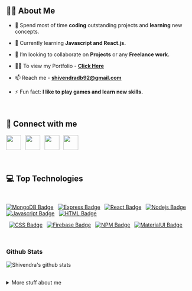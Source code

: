 <!-- <a href="#"><img width="100%" height="auto" src="https://i.imgur.com/iXuL1HG.png" height="175px"/></a>

<!-- Matrix animation same as of Himank -->
<!-- [![Matrix SVG](https://raw.githubusercontent.com/rodrigograca31/rodrigograca31/master/matrix.svg)] -->

<!-- <h1 align="center">Hi <img src="https://raw.githubusercontent.com/MartinHeinz/MartinHeinz/master/wave.gif" width="30px">, I'm Shivendra Singh</h1>
<h3 align="center">A passionate Full Stack Web Developer.</h3>

<br> -->

## 🙋‍♂️ About Me

- 🔭 Spend most of time **coding** outstanding projects and **learning** new concepts.

- 🌱 Currently learning **Javascript and React.js.**

- 👯 I’m looking to collaborate on **Projects** or any **Freelance work.**

- 👨‍💻 To view my Portfolio - **[Click Here](https://shivendra-singh-portfolio.netlify.app/)**

- 📫 Reach me - **shivendradb92@gmail.com**

- ⚡ Fun fact: **I like to play games and learn new skills.**

<br>

## 🔗 Connect with me

<p align="left">

<a href = "https://www.linkedin.com/in/shivendra-singh-58319148/"><img height="40px" src="https://img.icons8.com/fluent/48/000000/linkedin.png"/></a>
&nbsp;
<a href = "https://www.instagram.com/mr_worldwide_9/"><img height="40px" src="https://img.icons8.com/fluent/48/000000/instagram-new.png"/></a>
&nbsp;
<a href = "https://www.facebook.com/profile.php?id=100007579414103"><img height="40px" src="https://img.icons8.com/fluent/48/000000/facebook-new.png"/></a>
&nbsp;
<a href = "mailto:shivendradb92@gmail.com"><img height="40px" src="https://img.icons8.com/color/48/000000/gmail.png"/></a>

<br>

## 💻 Top Technologies

<br>

[![MongoDB Badge](https://img.shields.io/badge/MongoDB-%234ea94b.svg?style=for-the-badge&labelColor=black&logo=mongodb&logoColor=234ea94b)](#)
&nbsp;
[![Express Badge](https://img.shields.io/badge/express.js-%23404d59.svg?style=for-the-badge&labelColor=black&logo=express&logoColor=%2361DAFB)](#)
&nbsp;
[![React Badge](https://img.shields.io/badge/-React-61DBFB?style=for-the-badge&labelColor=black&logo=react&logoColor=61DBFB)](#)
&nbsp;
[![Nodejs Badge](https://img.shields.io/badge/-Nodejs-3C873A?style=for-the-badge&labelColor=black&logo=node.js&logoColor=3C873A)](#)
&nbsp;
[![Javascript Badge](https://img.shields.io/badge/-Javascript-F0DB4F?style=for-the-badge&labelColor=black&logo=javascript&logoColor=F0DB4F)](#)
&nbsp;
[![HTML Badge](https://img.shields.io/badge/html5-%23E34F26.svg?style=for-the-badge&labelColor=black&logo=html5&logoColor=23E34F26)](#)

&nbsp;
[![CSS Badge](https://img.shields.io/badge/css3-%231572B6.svg?style=for-the-badge&labelColor=black&logo=css3&logoColor=231572B6)](#)
&nbsp;
[![Firebase Badge](https://img.shields.io/badge/firebase-%23039BE5.svg?style=for-the-badge&labelColor=black&logo=firebase)](#)
&nbsp;
[![NPM Badge](https://img.shields.io/badge/NPM-%230081CB.svg?style=for-the-badge&labelColor=black&logo=npm&logoColor=230081CB)](#)
&nbsp;
[![MaterialUI Badge](https://img.shields.io/badge/materialui-%230081CB.svg?style=for-the-badge&labelColor=black&logo=material-ui&logoColor=230081CB)](#)

<br>

### Github Stats

![Shivendra's github stats](https://github-readme-stats.vercel.app/api?username=shivendradb&count_private=true&theme=tokyonight&hide=contribs,prs)

<br>

<details>
<summary>
  More stuff about me
</summary>

<br>

Based in India. CSE Student. Learning React JS and Javascript. Love to code, learn new skills and lack of sleep.

### Coding Stats

```text
React JS       ████████████████▓░░░░░░░    70 %

HTML and CSS   ████████████████████▓░░░    85 %

Node JS        ██████████████████▓░░░░░    80 %

Flutter        ██████████▓░░░░░░░░░░░░░    40 %
```

<br>

### 🕒 Profile Visit Count

![Visitor Count](https://profile-counter.glitch.me/{shivendradb}/count.svg)

<br>

### Github Contribution Graph

<a href="https://github.com/shivendradb/github-readme-activity-graph"><img alt="Shivendra Singh's Activity Graph" src="https://activity-graph.herokuapp.com/graph?username=shivendradb&bg_color=0D1117&color=5BCDEC&line=5BCDEC&point=FFFFFF&hide_border=true" /></a>

</details>

<!--
**shivendradb/shivendradb** is a ✨ _special_ ✨ repository because its `README.md` (this file) appears on your GitHub profile.

Here are some ideas to get you started:

- 🔭 I’m currently working on ...
- 🌱 I’m currently learning ...
- 👯 I’m looking to collaborate on ...
- 🤔 I’m looking for help with ...
- 💬 Ask me about ...
- 📫 How to reach me: ...
- 😄 Pronouns: ...
- ⚡ Fun fact: ...
-->
